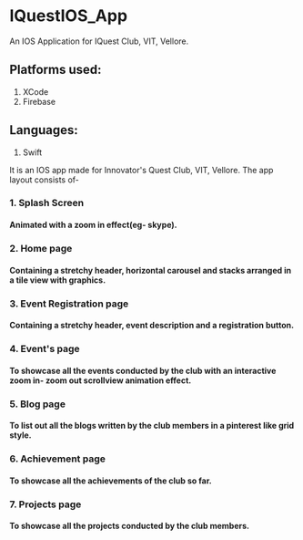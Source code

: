 # IQuestIOS_App
An IOS Application for IQuest Club, VIT, Vellore.

## Platforms used:
1. XCode
2. Firebase

## Languages:
1. Swift

It is an IOS app made for Innovator's Quest Club, VIT, Vellore. The app layout consists of-
### 1. Splash Screen 
#### Animated with a zoom in effect(eg- skype).
    
### 2. Home page 
#### Containing a stretchy header, horizontal carousel and stacks arranged in a tile view with graphics.
    
### 3. Event Registration page 
#### Containing a stretchy header, event description and a registration button.
    
### 4. Event's page 
#### To showcase all the events conducted by the club with an interactive zoom in- zoom out scrollview animation effect.
    
### 5. Blog page
#### To list out all the blogs written by the club members in a pinterest like grid style.
    
### 6. Achievement page
#### To showcase all the achievements of the club so far.
    
### 7. Projects page
#### To showcase all the projects conducted by the club members.
    
